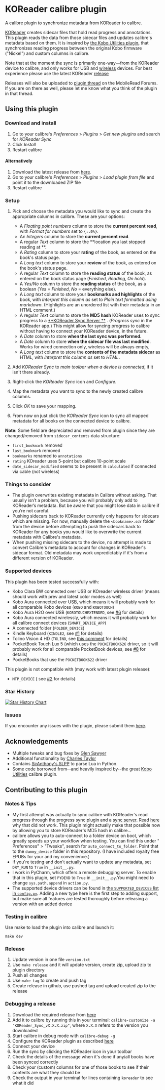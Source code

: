# KOReader calibre plugin

A calibre plugin to synchronize metadata from KOReader to calibre.

[KOReader](https://koreader.rocks/) creates sidecar files that hold read
progress and annotations.
This plugin reads the data from those sidecar files and updates calibre's
metadata based on them. It is inspired
by [the Kobo Utilities plugin](https://www.mobileread.com/forums/showthread.php?t=215339),
that synchronizes reading progress between the original Kobo firmware ("Nickel")
and custom columns in calibre.

Note that at the moment the sync is primarily one-way—from the KOReader device
to calibre, and only works for USB
and [wireless](https://github.com/koreader/koreader/wiki/Calibre-wireless-connection)
devices. For best experience please use the latest
KOReader [release](https://github.com/koreader/koreader/releases)

Releases will also be uploaded
to [plugin thread](https://www.mobileread.com/forums/showthread.php?t=362706) on
the MobileRead Forums.
If you are on there as well, please let me know what you think of the plugin in
that thread.

## Using this plugin

### Download and install

1. Go to your calibre's _Preferences_ > _Plugins_ > _Get new plugins_ and search
   for _KOReader Sync_
2. Click _Install_
3. Restart calibre

#### Alternatively

1. Download the latest release
   from [here](https://github.com/harmtemolder/koreader-calibre-plugin/releases).
2. Go to your calibre's _Preferences_ > _Plugins_ > _Load plugin from file_ and
   point it to the downloaded ZIP file
3. Restart calibre

### Setup

1. Pick and choose the metadata you would like to sync and create the
   appropriate columns in calibre. These are your options:

   - A _Floating point numbers_ column to store the **current percent read**,
     with _Format for numbers_ set to `{:.0%}`.
   - An _Integers_ column to store the **current percent read**.
   - A regular _Text_ column to store the **location you last stopped reading
     at **.
   - A _Rating_ column to store your **rating** of the book, as entered on the
     book's status page.
   - A _Long text_ column to store your **review** of the book, as entered on
     the book's status page.
   - A regular _Text_ column to store the **reading status** of the book, as
     entered on the book status page (_Finished_, _Reading_, _On hold_).
   - A _Yes/No_ column to store the **reading status** of the book, as a
     boolean (_Yes_ = _Finished_, _No_ = everything else).
   - A _Long text_ column to store your **bookmarks and highlights** of the
     book, with _Interpret this column as_ set to _Plain text formatted using
     markdown_. (Highlights are an unordered list with their metadata in an
     HTML comment.)
   - A regular _Text_ column to store the **MD5 hash** KOReader uses to sync
     progress to a [**KOReader Sync Server
     **](https://github.com/koreader/koreader-sync-server#koreader-sync-server)
     . (_Progress sync_ in the KOReader app.) This might allow for syncing
     progress to calibre without having to connect your KOReader device, in the
     future.
   - A _Date_ column to store **when the last sync was performed**.
   - A _Date_ column to store **when the sidecar file was last modified**. Works
     for wired connection only, wireless will be always empty,
   - A _Long text_ column to store the **contents of the metadata sidecar** as
     HTML, with _Interpret this column as_ set to _HTML_.

10. Add _KOReader Sync_ to _main toolbar when a device is connected_, if it
    isn't there already.
11. Right-click the _KOReader Sync_ icon and _Configure_.
12. Map the metadata you want to sync to the newly created calibre columns.
13. Click _OK_ to save your mapping.
14. From now on just click the _KOReader Sync_ icon to sync all mapped metadata
    for all books on the connected device to calibre.

**Note:** Some field are depreciated and removed from plugin since they are
changed/removed from `sidecar_contents` data structure:

- `first_bookmark` removed
- `last_bookmark` removed
- `bookmarks` renamed to `annotations`
- `rating` KOreader uses 5-point but calibre 10-point scale
- `date_sidecar_modified` seems to be present in `calculated` if connected via
  cable (not wireless)

### Things to consider

- The plugin overwrites existing metadata in Calibre without asking. That
  usually isn’t a problem, because you will probably only add to KOReader’s
  metadata. But be aware that you might lose data in calibre if you’re not
  careful.
- Pushing sidecars back to KOReader currently only happens for sidecars which
  are missing. For now, manually delete the `<bookname>.sdr` folder from the
  device before attempting to push the sidecars back to KOReader for any books
  you would like to overwrite the current metadata with Calibre's metadata.
- When pushing missing sidecars to the device, no attempt is made to convert
  Calibre's metadata to account for changes in KOReader's sidecar format. Old
  metadata may work unpredictably if it's from a different version of KOReader.

### Supported devices

This plugin has been tested successfully with:

- Kobo Clara BW connected over USB or KOreader wireless driver (means should
  work with prev and latest color modes as well)
- Kobo Aura connected over USB, which means it will probably work for all
  comparable Kobo devices (`KOBO` and `KOBOTOUCH`)
- Kobo Aura H2O over USB (`KOBOTOUCHEXTENDED`,
  see [#6](https://todo.sr.ht/~harmtemolder/koreader-calibre-plugin/6) for
  details)
- Kobo Aura connected wirelessly, which means it will probably work for all
  calibre connect devices (`SMART_DEVICE_APP`)
- A connected folder (`FOLDER_DEVICE`)
- Kindle Keyboard (`KINDLE2`,
  see [#1](https://todo.sr.ht/~harmtemolder/koreader-calibre-plugin/1) for
  details)
- Tolino Vision 4 HD (`TOLINO`,
  see [this comment](https://www.mobileread.com/forums/showpost.php?p=4179705&postcount=28)
  for details)
- PocketBook Touch Lux 5 (which uses the `POCKETBOOK626` driver, so it will
  probably work for all comparable PocketBook devices,
  see [#8](https://todo.sr.ht/~harmtemolder/koreader-calibre-plugin/8) for
  details)
- PocketBooks that use the `POCKETBOOK622` driver

This plugin is not compatible with (may work with latest plugin release):

- `MTP_DEVICE` (
  see [#2](https://todo.sr.ht/~harmtemolder/koreader-calibre-plugin/2) for
  details)

### Star History

[![Star History Chart](https://api.star-history.com/svg?repos=harmtemolder/koreader-calibre-plugin&type=Date)](https://star-history.com/#harmtemolder/koreader-calibre-plugin&Date)

### Issues

If you encounter any issues with the plugin, please submit
them [here](https://github.com/harmtemolder/koreader-calibre-plugin/issues).

## Acknowledgements

- Multiple tweaks and bug fixes by [Glen Sawyer](https://git.sr.ht/~snelg)
- Additional functionality by [Charles Taylor](https://github.com/charlesangus/)
- Contains [SirAnthony's SLPP](https://github.com/SirAnthony/slpp) to parse Lua
  in Python.
- Some code borrowed from--and heavily inspired by--the
  great [Kobo Utilities](https://www.mobileread.com/forums/showthread.php?t=215339)
  calibre plugin.

## Contributing to this plugin

### Notes & Tips

- My first attempt was actually to sync calibre with KOReader's read progress
  through the progress sync plugin and
  a [sync server](https://github.com/koreader/koreader-sync-server).
  Read [here](https://github.com/koreader/koreader/issues/6399#issuecomment-721826362)
  why that did not work. This plugin might actually make that possible now by
  allowing you to store KOReader's MD5 hash in calibre...
- calibre allows you to auto-connect to a folder device on boot, which greatly
  speeds up your workflow when testing. You can find this under "
  Preferences" > "Tweaks", search for `auto_connect_to_folder`. Point that to
  the `dummy_device` folder in this repository. (I have included royalty free
  EPUBs for your and my convenience.)
- If you're testing and don't actually want to update any metadata,
  set `DRY_RUN` to `True` in `__init__.py`.
- I work in PyCharm, which offers a remote debugging server. To enable that in
  this plugin, set `PYDEVD` to `True` in `__init__.py`.You might need to
  change `sys.path.append` in `action.py`.
- The supported device drivers can be found
  in [the `SUPPORTED_DEVICES` list in `config.py`](https://github.com/harmtemolder/koreader-calibre-plugin/blob/main/config.py#L32).
  Adding a new type here is the first step to adding support, but make sure all
  features are tested thoroughly before releasing a version with an added device

### Testing in calibre

Use make to load the plugin into calibre and launch it:

```shell
make dev
```

### Release

1. Update version in one file `version.txt`
1. Use `make release` and it will update version, create zip, upload zip to
   plugin directory
1. Push all changes
1. Use `make tag` to create and push tag
1. Create release in github, use pushed tag and upload created zip to the
   release

### Debugging a release

1. Download the required release
   from [here](https://github.com/harmtemolder/koreader-calibre-plugin/releases)
1. Add it to calibre by running this in your
   terminal: `calibre-customize -a "KOReader_Sync_vX.X.X.zip"`, where `X.X.X`
   refers to the version you downloaded
1. Start calibre in debug mode with `calibre-debug -g`
1. Configure the KOReader plugin as
   described [here](https://github.com/harmtemolder/koreader-calibre-plugin#setup)
1. Connect your device
1. Run the sync by clicking the KOReader icon in your toolbar
1. Check the details of the message when it's done if any/all books have been
   synced correctly
1. Check your (custom) columns for one of those books to see if their contents
   are what they should be
1. Check the output in your terminal for lines containing `koreader` to see what
   it did
